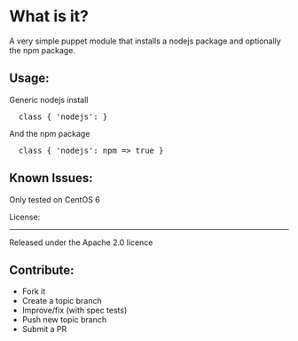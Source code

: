 What is it?
===========

A very simple puppet module that installs a nodejs package and optionally
the npm package.


Usage:
------

Generic nodejs install
<pre>
  class { 'nodejs': }
</pre>

And the npm package
<pre>
  class { 'nodejs': npm => true }
</pre>


Known Issues:
-------------
Only tested on CentOS 6


License:
_______

Released under the Apache 2.0 licence


Contribute:
-----------
* Fork it
* Create a topic branch
* Improve/fix (with spec tests)
* Push new topic branch
* Submit a PR
